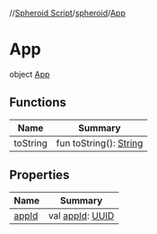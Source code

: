 //[Spheroid Script](../../index.md)/[spheroid](../index.md)/[App](index.md)



# App  
 object [App](index.md)   


## Functions  
  
|  Name|  Summary| 
|---|---|
| toString| fun toString(): [String](../../spheroid/-string/index.md)  <br>


## Properties  
  
|  Name|  Summary| 
|---|---|
| [appId](index.md#spheroid/App/appId/#/PointingToDeclaration/)|  val [appId](index.md#spheroid/App/appId/#/PointingToDeclaration/): [UUID](../-u-u-i-d/index.md)   <br>

